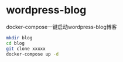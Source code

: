 # wordpress-blog
docker-compose一键启动wordpress-blog博客

```bash
mkdir blog
cd blog
git clone xxxxx
docker-compose up -d
```
